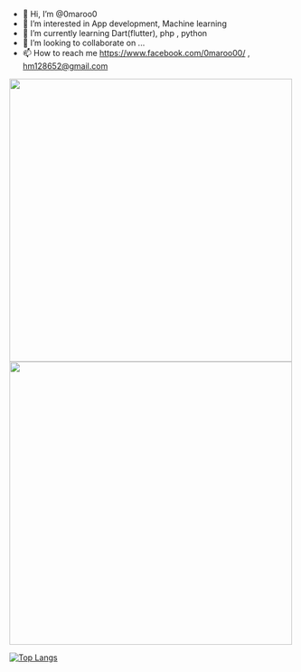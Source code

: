- 👋 Hi, I’m @0maroo0
- 👀 I’m interested in App development, Machine learning
- 🌱 I’m currently learning Dart(flutter), php , python
- 💞️ I’m looking to collaborate on ...
- 📫 How to reach me https://www.facebook.com/0maroo00/ , hm128652@gmail.com


<img src = "https://github-readme-streak-stats.herokuapp.com?user=0maroo0&theme=dark&hide_border=false" width = 500>

<img src = "https://github-readme-stats.vercel.app/api?username=0maroo0&show_icons=true&theme=dark" width = 500>

[![Top Langs](https://github-readme-stats.vercel.app/api/top-langs/?username=0maroo0&theme=dark)](https://github.com/0maroo0/github-readme-stats)
<!---
0maroo0/0maroo0 is a ✨ special ✨ repository because its `README.md` (this file) appears on your GitHub profile.
You can click the Preview link to take a look at your changes.
--->
